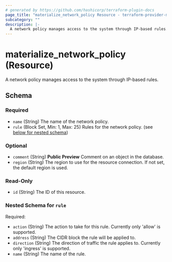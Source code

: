 ```yaml
---
# generated by https://github.com/hashicorp/terraform-plugin-docs
page_title: "materialize_network_policy Resource - terraform-provider-materialize"
subcategory: ""
description: |-
  A network policy manages access to the system through IP-based rules.
---
```


# materialize_network_policy (Resource)

A network policy manages access to the system through IP-based rules.



<!-- schema generated by tfplugindocs -->
## Schema

### Required

- `name` (String) The name of the network policy.
- `rule` (Block Set, Min: 1, Max: 25) Rules for the network policy. (see [below for nested schema](#nestedblock--rule))

### Optional

- `comment` (String) **Public Preview** Comment on an object in the database.
- `region` (String) The region to use for the resource connection. If not set, the default region is used.

### Read-Only

- `id` (String) The ID of this resource.

<a id="nestedblock--rule"></a>
### Nested Schema for `rule`

Required:

- `action` (String) The action to take for this rule. Currently only 'allow' is supported.
- `address` (String) The CIDR block the rule will be applied to.
- `direction` (String) The direction of traffic the rule applies to. Currently only 'ingress' is supported.
- `name` (String) The name of the rule.
